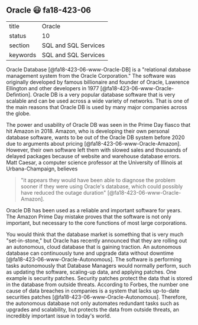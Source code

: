 ## Oracle :smiley: fa18-423-06


|          |                      |
| -------- | -------------------- |
| title    | Oracle               | 
| status   | 10                   |
| section  | SQL and SQL Services |
| keywords | SQL and SQL Services |



Oracle Database [@fa18-423-06-www-Oracle-DB] is a "relational database
management system from the Oracle Corporation." The software was originally
developed by famous billionaire and founder of Oracle, Lawrence Ellington and
other developers in 1977 [@fa18-423-06-www-Oracle-Defintion]. Oracle DB is a
very popular database software that is very scalable and can be used across a
wide variety of networks. That is one of the main reasons that Oracle DB is
used by many major companies across the globe.

The power and usability of Oracle DB was seen in the Prime Day fiasco that hit
Amazon in 2018. Amazon, who is developing their own personal database software,
wants to be out of the Oracle DB system before 2020 due to arguments about
pricing [@fa18-423-06-www-Oracle-Amazon]. However, their own software left them
with slowed sales and thousands of delayed packages because of website and
warehouse database errors. Matt Caesar, a computer science professor at the
University of Illinois at Urbana-Champaign, believes
> "it appears they would have been able to diagnose the problem sooner if they
> were using Oracle's database, which could possibly have reduced the outage
> duration" [@fa18-423-06-www-Oracle-Amazon].

Oracle DB has been used as a reliable and important software for years. The
Amazon Prime Day mistake proves that the software is not only important, but
necessary to the core functions of most large corporations.

You would think that the database market is something that is very much
"set-in-stone," but Oracle has recently announced that they are rolling out an
autonomous, cloud database that is gaining traction. An autonomous database can
continuously tune and upgrade data without downtime
[@fa18-423-06-www-Oracle-Autonomous]. The software is performing tasks
autonomously that Database Managers would normally perform, such as updating the
software, scaling-up data, and applying patches. One example is security
patches. Security patches protect the data that is stored in the database from
outside threats. According to Forbes, the number one cause of data breaches in
companies is a system that lacks up-to-date securities patches
[@fa18-423-06-www-Oracle-Autonomous]. Therefore, the autonomous database not
only automates redundant tasks such as upgrades and scalability, but protects
the data from outside threats, an incredibly important issue in today's world.

